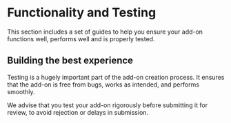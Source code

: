 # Functionality and Testing
This section includes a set of guides to help you ensure your add-on functions well, performs well and is properly tested.

## Building the best experience

Testing is a hugely important part of the add-on creation process. It ensures that the add-on is free from bugs, works as intended, and performs smoothly.

We advise that you test your add-on rigorously before submitting it for review, to avoid rejection or delays in submission.
